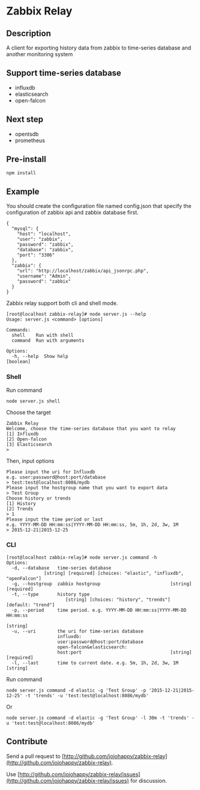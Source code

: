 # Zabbix Relay

## Description

A client for exporting history data from zabbix to time-series database and another monitoring system

## Support time-series database

* influxdb
* elasticsearch
* open-falcon

## Next step

* opentsdb
* prometheus

## Pre-install

```
npm install
```

## Example

You should create the configuration file named config.json that specify the configuration of zabbix api and zabbix database first. 

```
{
  "mysql": {
    "host": "localhost",
    "user": "zabbix",
    "password": "zabbix",
    "database": "zabbix",
    "port": "3306"
  },
  "zabbix": {
    "url": "http://localhost/zabbix/api_jsonrpc.php",
    "username": "Admin",
    "password": "zabbix"
  }
}
```

Zabbix relay support both cli and shell mode.

```
[root@localhost zabbix-relay]# node server.js --help
Usage: server.js <command> [options]

Commands:
  shell    Run with shell
  command  Run with arguments

Options:
  -h, --help  Show help                                                [boolean]
```


### Shell

Run command

```
node server.js shell
```

Choose the target

```
Zabbix Relay
Welcome, choose the time-series database that you want to relay
[1] Influxdb
[2] Open-falcon
[3] Elasticsearch
>
```

Then, input options

```
Please input the uri for Influxdb
e.g. user:password@host:port/database
> test:test@localhost:8086/mydb
Please input the hostgroup name that you want to export data
> Test Group
Choose history or trends
[1] History
[2] Trends
> 1
Please input the time period or last
e.g. YYYY-MM-DD HH:mm:ss|YYYY-MM-DD HH:mm:ss, 5m, 1h, 2d, 3w, 1M
> 2015-12-21|2015-12-25
```


### CLI

```
[root@localhost zabbix-relay]# node server.js command -h
Options:
  -d, --database   time-series database
              [string] [required] [choices: "elastic", "influxdb", "openFalcon"]
  -g, --hostgroup  zabbix hostgroup                          [string] [required]
  -t, --type       history type
                      [string] [choices: "history", "trends"] [default: "trend"]
  -p, --period     time period. e.g. YYYY-MM-DD HH:mm:ss|YYYY-MM-DD HH:mm:ss
                                                                        [string]
  -u, --uri        the uri for time-series database
                   influxdb:
                   user:password@host:port/database
                   open-falcon&elasticsearch:
                   host:port                                 [string] [required]
  -l, --last       time to current date. e.g. 5m, 1h, 2d, 3w, 1M        [string]
```

Run command

```
node server.js command -d elastic -g 'Test Group' -p '2015-12-21|2015-12-25' -t 'trends' -u 'test:test@localhost:8086/mydb'
```

Or

```
node server.js command -d elastic -g 'Test Group' -l 30m -t 'trends' -u 'test:test@localhost:8086/mydb'
```

## Contribute

Send a pull request to [http://github.com/jojohappy/zabbix-relay](http://github.com/jojohappy/zabbix-relay). 

Use [http://github.com/jojohappy/zabbix-relay/issues](http://github.com/jojohappy/zabbix-relay/issues) for discussion.
